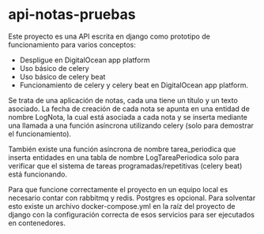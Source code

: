 # api-notas-pruebas

Este proyecto es una API escrita en django como prototipo de funcionamiento para varios conceptos:
- Despligue en DigitalOcean app platform
- Uso básico de celery
- Uso básico de celery beat
- Funcionamiento de celery y celery beat en DigitalOcean app platform.

Se trata de una aplicación de notas, cada una tiene un título y un texto asociado.
La fecha de creación de cada nota se apunta en una entidad de nombre LogNota, la
cual está asociada a cada nota y se inserta mediante una llamada a una función
asíncrona utilizando celery (solo para demostrar el funcionamiento).

También existe una función asíncrona de nombre tarea_periodica que inserta entidades
en una tabla de nombre LogTareaPeriodica solo para verificar que el sistema de 
tareas programadas/repetitivas (celery beat) está funcionando.

Para que funcione correctamente el proyecto en un equipo local es necesario contar con
rabbitmq y redis.  Postgres es opcional.  Para solventar esto existe un archivo
docker-compose.yml en la raíz del proyecto de django con la configuración correcta
de esos servicios para ser ejecutados en contenedores.
